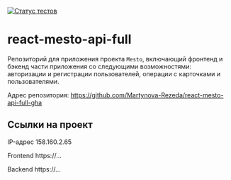 [![Статус тестов](../../actions/workflows/tests.yml/badge.svg)](../../actions/workflows/tests.yml)

# react-mesto-api-full
Репозиторий для приложения проекта `Mesto`, включающий фронтенд и бэкенд части приложения со следующими возможностями: авторизации и регистрации пользователей, операции с карточками и пользователями. 

Адрес репозитория: https://github.com/Martynova-Rezeda/react-mesto-api-full-gha

## Ссылки на проект

IP-адрес 158.160.2.65

Frontend https://...

Backend https://...
